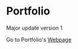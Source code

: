 # Portfolio
Major update version 1

Go to Portfolio's [Webpage](https://neshdev999.github.io/portfolio-update-1/)
